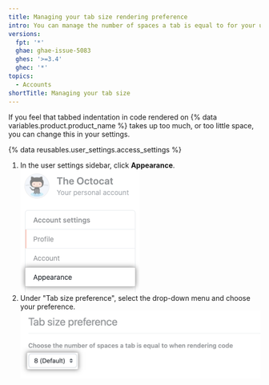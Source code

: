 ```yaml
---
title: Managing your tab size rendering preference
intro: You can manage the number of spaces a tab is equal to for your user account.
versions:
  fpt: '*'
  ghae: ghae-issue-5083
  ghes: '>=3.4'
  ghec: '*'
topics:
  - Accounts
shortTitle: Managing your tab size
---
```


If you feel that tabbed indentation in code rendered on {% data variables.product.product_name %} takes up too much, or too little space, you can change this in your settings.

{% data reusables.user_settings.access_settings %}
1. In the user settings sidebar, click **Appearance**.
   !["Appearance" tab in user settings sidebar](/assets/images/help/settings/appearance-tab.png)
2. Under "Tab size preference", select the drop-down menu and choose your preference.
   ![Tab size preference button](/assets/images/help/settings/tab-size-preference.png )
